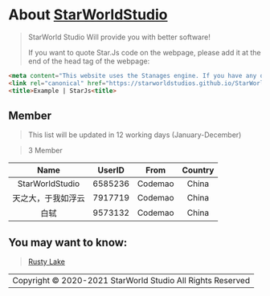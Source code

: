# About [StarWorldStudio](https://starworldstudios.github.io/StarWorld/)

> StarWorld Studio Will provide you with better software!
> 
> If you want to quote Star.Js code on the webpage, please add it at the end of the head tag of the webpage:


```html
<meta content="This website uses the Stanages engine. If you have any questions, please refer to the related article (https://starworldstudios.github.io/StarWorld/mstudio)"/>
<link rel="canonical" href="https://starworldstudios.github.io/StarWorld/mstudio" />
<title>Example | StarJs<title>
```


## Member

> This list will be updated in 12 working days (January-December)

> 3 Member


|Name|UserID|From|Country|
|:--:|:--:|:--:|:--:|
|StarWorldStudio|6585236|Codemao|China|
|天之大，于我如浮云|7917719|Codemao|China|
|白轼|9573132|Codemao|China|





## You may want to know:
> [Rusty Lake](http://www.rustylake.com/)

<table>
  <tr>
    <td>Copyright &copy; 2020-2021 StarWorld Studio All Rights Reserved</td>
  </tr>
</table>

